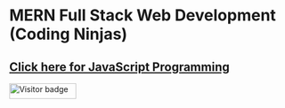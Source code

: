 # MERN Full Stack Web Development (Coding Ninjas)
<h2>
  <a href='https://github.com/jaydattpatel/JavaScript'>  
       Click here for JavaScript Programming 
  </a>
</h2>
<div id="badges">
  <img src="https://api.visitorbadge.io/api/visitors?path=jaydattpatel%2FMERN-Stack&label=Visitors&labelColor=%23720026&countColor=%23ffae00" alt="Visitor badge" width="120" height="28"/>
</div>
